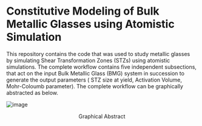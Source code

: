 # Constitutive Modeling of Bulk Metallic Glasses using Atomistic Simulation
This repository contains the code that was used to study metallic glasses by simulating Shear Transformation Zones (STZs) using atomistic simulations. The complete workflow contains five independent subsections, that act on the input Bulk Metallic Glass (BMG) system in succession to generate the output parameters ( STZ size at yield, Activation Volume, Mohr-Coloumb parameter). The complete workflow can be graphically abstracted as below.

![image](https://github.com/ktksrv/Metallic_Glass/assets/69420577/f98a834e-65d6-4759-964b-80020b66fe0b)

<p align="center">Graphical Abstract</p>
